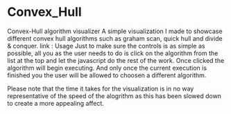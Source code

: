 # Convex_Hull
Convex-Hull algorithm visualizer
A simple visualization I made to showcase different convex hull algorithms such as graham scan, quick hull and divide & conquer.
link :
Usage
Just to make sure the controls is as simple as possible, all you as the user needs to do is click on the algorithm from the list at the top and let the javascript do the rest of the work. Once clicked the algorithm will begin executing. And only once the current execution is finished you the user will be allowed to choosen a different algorithm.

Please note that the time it takes for the visualization is in no way representative of the speed of the alogrithm as this has been slowed down to create a more appealing affect.
